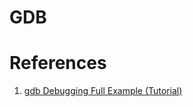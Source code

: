 GDB
=========

# References

1. [gdb Debugging Full Example (Tutorial)](http://www.brendangregg.com/blog/2016-08-09/gdb-example-ncurses.html)
